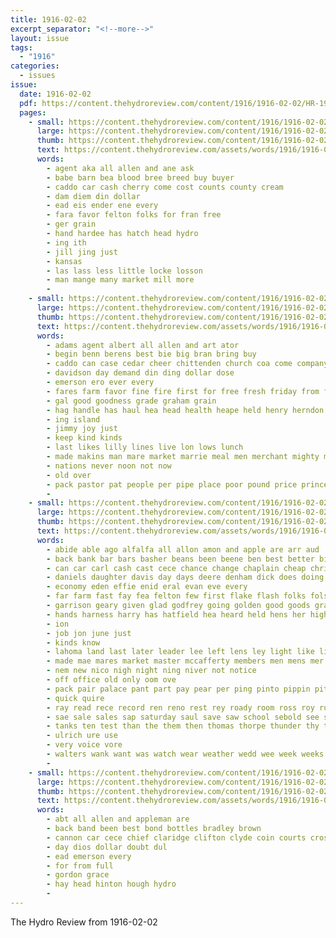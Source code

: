 ```yaml
---
title: 1916-02-02
excerpt_separator: "<!--more-->"
layout: issue
tags:
  - "1916"
categories:
  - issues
issue:
  date: 1916-02-02
  pdf: https://content.thehydroreview.com/content/1916/1916-02-02/HR-1916-02-02.pdf
  pages:
    - small: https://content.thehydroreview.com/content/1916/1916-02-02/small/HR-1916-02-02-01.jpg
      large: https://content.thehydroreview.com/content/1916/1916-02-02/large/HR-1916-02-02-01.jpg
      thumb: https://content.thehydroreview.com/content/1916/1916-02-02/thumbnails/HR-1916-02-02-01.jpg
      text: https://content.thehydroreview.com/assets/words/1916/1916-02-02/HR-1916-02-02-01.txt
      words:
        - agent aka all allen and ane ask
        - babe barn bea blood bree breed buy buyer
        - caddo car cash cherry come cost counts county cream
        - dam diem din dollar
        - ead eis ender ene every
        - fara favor felton folks for fran free
        - ger grain
        - hand hardee has hatch head hydro
        - ing ith
        - jill jing just
        - kansas
        - las lass less little locke losson
        - man mange many market mill more
        - 
    - small: https://content.thehydroreview.com/content/1916/1916-02-02/small/HR-1916-02-02-02.jpg
      large: https://content.thehydroreview.com/content/1916/1916-02-02/large/HR-1916-02-02-02.jpg
      thumb: https://content.thehydroreview.com/content/1916/1916-02-02/thumbnails/HR-1916-02-02-02.jpg
      text: https://content.thehydroreview.com/assets/words/1916/1916-02-02/HR-1916-02-02-02.txt
      words:
        - adams agent albert all allen and art ator
        - begin benn berens best bie big bran bring buy
        - caddo can case cedar cheer chittenden church coa come company cooker corn cross
        - davidson day demand din ding dollar dose
        - emerson ero ever every
        - fares farm favor fine fire first for free fresh friday from fry
        - gal good goodness grade graham grain
        - hag handle has haul hea head health heape held henry herndon high home hot houck house hydro
        - ing island
        - jimmy joy just
        - keep kind kinds
        - last likes lilly lines live lon lows lunch
        - made makins man mare market marrie meal men merchant mighty mik miles milk milling morgan most mules
        - nations never noon not now
        - old over
        - pack pastor pat people per pipe place poor pound price prince process
        - 
    - small: https://content.thehydroreview.com/content/1916/1916-02-02/small/HR-1916-02-02-03.jpg
      large: https://content.thehydroreview.com/content/1916/1916-02-02/large/HR-1916-02-02-03.jpg
      thumb: https://content.thehydroreview.com/content/1916/1916-02-02/thumbnails/HR-1916-02-02-03.jpg
      text: https://content.thehydroreview.com/assets/words/1916/1916-02-02/HR-1916-02-02-03.txt
      words:
        - abide able ago alfalfa all allon amon and apple are arr aud
        - back bank bar bars basher beans been beene ben best better big bill black blood bor bot bouy box bradley brood buff bulk business but butler butter buy
        - can car carl cash cast cece chance change chaplain cheap christ christian city clear clyde coats come company con corn count cream
        - daniels daughter davis day days deere denham dick does doing dollar dray dues durham
        - economy eden effie enid eral evan eve every
        - far farm fast fay fea felton few first flake flash folks folsom for ford foree fresh friday from full furnish
        - garrison geary given glad godfrey going golden good goods grain ground grow
        - hands harness harry has hatfield hea heard held hens her high hin hinen hold honor hot house how hydro
        - ion
        - job jon june just
        - kinds know
        - lahoma land last later leader lee left lens ley light like lisa loan lodge look loon lot low lowing lust
        - made mae mares market master mccafferty members men mens mer miles million mine mirth miss missouri monday money more morgan morgans morning morr much mules
        - nem new nico nigh night ning niver not notice
        - off office old only oom ove
        - pack pair palace pant part pay pear per ping pinto pippin pitzer pope poplin por pos post pound public purchase
        - quick quire
        - ray read rece record ren reno rest rey roady room ross roy rush
        - sae sale sales sap saturday saul save saw school sebold see seed sell selling service set shadow she sherman shoot show siege sit small snyder soap soe south speaks spring stock stockton stone store stuff stunz styles subject sund sunday supper
        - tanks ten test than the them then thomas thorpe thunder thy ties title too topic tow town tra treat try
        - ulrich ure use
        - very voice vore
        - walters wank want was watch wear weather wedd wee week weeks well went west wetter wheat while white why wil will wilson wine winter with woods wool work worker wry wynne
        - 
    - small: https://content.thehydroreview.com/content/1916/1916-02-02/small/HR-1916-02-02-04.jpg
      large: https://content.thehydroreview.com/content/1916/1916-02-02/large/HR-1916-02-02-04.jpg
      thumb: https://content.thehydroreview.com/content/1916/1916-02-02/thumbnails/HR-1916-02-02-04.jpg
      text: https://content.thehydroreview.com/assets/words/1916/1916-02-02/HR-1916-02-02-04.txt
      words:
        - abt all allen and appleman are
        - back band been best bond bottles bradley brown
        - cannon car cece chief claridge clifton clyde coin courts crosswhite cunard
        - day dios dollar doubt dul
        - ead emerson every
        - for from full
        - gordon grace
        - hay head hinton hough hydro
        - 
---
```


The Hydro Review from 1916-02-02

<!--more-->


